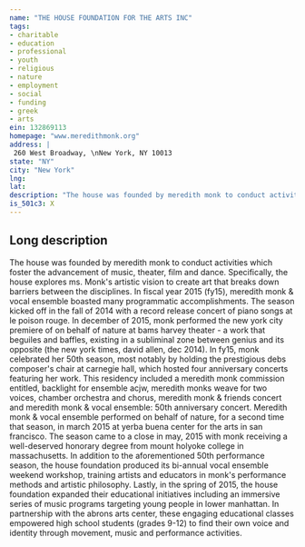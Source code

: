 ```yaml
---
name: "THE HOUSE FOUNDATION FOR THE ARTS INC"
tags:
- charitable
- education
- professional
- youth
- religious
- nature
- employment
- social
- funding
- greek
- arts
ein: 132869113
homepage: "www.meredithmonk.org"
address: |
 260 West Broadway, \nNew York, NY 10013
state: "NY"
city: "New York"
lng: 
lat: 
description: "The house was founded by meredith monk to conduct activities which foster the advancement of music, theater, film and dance. Specifically, the house explores ms. Monk's artistic vision to create art that breaks down barriers between the disciplines. "
is_501c3: X
---
```


## Long description

The house was founded by meredith monk to conduct activities which foster the advancement of music, theater, film and dance. Specifically, the house explores ms. Monk's artistic vision to create art that breaks down barriers between the disciplines. In fiscal year 2015 (fy15), meredith monk & vocal ensemble boasted many programmatic accomplishments. The season kicked off in the fall of 2014 with a record release concert of piano songs at le poison rouge. In december of 2015, monk performed the new york city premiere of on behalf of nature at bams harvey theater - a work that beguiles and baffles, existing in a subliminal zone between genius and its opposite (the new york times, david allen, dec 2014). In fy15, monk celebrated her 50th season, most notably by holding the prestigious debs composer's chair at carnegie hall, which hosted four anniversary concerts featuring her work. This residency included a meredith monk commission entitled, backlight for ensemble acjw, meredith monks weave for two voices, chamber orchestra and chorus, meredith monk & friends concert and meredith monk & vocal ensemble: 50th anniversary concert. Meredith monk & vocal ensemble performed on behalf of nature, for a second time that season, in march 2015 at yerba buena center for the arts in san francisco. The season came to a close in may, 2015 with monk receiving a well-deserved honorary degree from mount holyoke college in massachusetts. In addition to the aforementioned 50th performance season, the house foundation produced its bi-annual vocal ensemble weekend workshop, training artists and educators in monk's performance methods and artistic philosophy. Lastly, in the spring of 2015, the house foundation expanded their educational initiatives including an immersive series of music programs targeting young people in lower manhattan. In partnership with the abrons arts center, these engaging educational classes empowered high school students (grades 9-12) to find their own voice and identity through movement, music and performance activities. 

